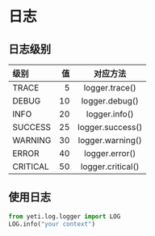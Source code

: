 # 日志
## 日志级别

|级别|值|对应方法|
| :-----| ----: | :----: |
|TRACE|5|logger.trace()|
|DEBUG|10|logger.debug()|
|INFO|20|logger.info()|
|SUCCESS|25|logger.success()|
|WARNING|30|logger.warning()|
|ERROR|40|logger.error()|
|CRITICAL|50|logger.critical()|
## 使用日志
```python
from yeti.log.logger import LOG
LOG.info("your context")
```